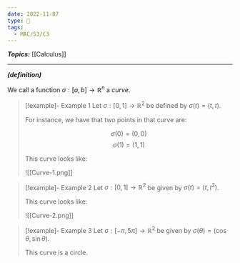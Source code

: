 ```yaml
---
date: 2022-11-07
type: 🧠
tags:
  - MAC/S3/C3
---
```


_**Topics:**_ [[Calculus]]

---

_**(definition)**_

We call a function $\sigma : [a, b] \to \mathbb{R}^n$ a _curve_.

> [!example]- Example 1
> Let $\sigma : [0, 1] \to \mathbb{R}^{2}$ be defined by $\sigma(t) = (t,t)$.
>
> For instance, we have that two points in that curve are:
>
> $$
> \sigma(0) = (0,0)
> $$
> $$
> \sigma(1) = (1,1)
> $$
>
> This curve looks like:
>
> ![[Curve-1.png]]

> [!example]- Example 2
> Let $\sigma : [0,1] \to \mathbb{R}^2$ be given by $\sigma(t) = (t, t^{2})$.
>
> This curve looks like:
>
> ![[Curve-2.png]]

> [!example]- Example 3
> Let $\sigma : [-\pi, 5 \pi] \to \mathbb{R}^{2}$ be given by $\sigma(\theta) = (\cos\theta, \sin\theta)$.
>
> This curve is a circle.
